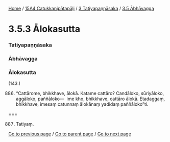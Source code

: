 
[Home](/) / [15A4 Catukkanipātapāḷi](/tipitaka/15A4.md) / [3 Tatiyapaṇṇāsaka](/tipitaka/15A4/3.md) / [3.5 Ābhāvagga](/tipitaka/15A4/3/3.5.md)

# 3.5.3 Ālokasutta

### Tatiyapaṇṇāsaka

### Ābhāvagga

### Ālokasutta

(143.)

886. “Cattārome, bhikkhave, ālokā. Katame cattāro? Candāloko, sūriyāloko, aggāloko, paññāloko—  ime kho, bhikkhave, cattāro ālokā. Etadaggaṃ, bhikkhave, imesaṃ catunnaṃ ālokānaṃ yadidaṃ paññāloko”ti.

===

887. Tatiyaṃ.



[Go to previous page](/tipitaka/15A4/3/3.5/3.5.2.md) / [Go to parent page](/tipitaka/15A4/3/3.5.md) / [Go to next page](/tipitaka/15A4/3/3.5/3.5.4.md)


